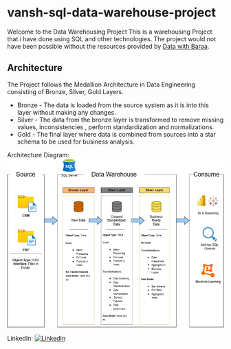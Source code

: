 # vansh-sql-data-warehouse-project

Welcome to the Data Warehousing Project
This is a warehousing Project that i have done using SQL and other technologies.
The project would not have been possible without the resources provided by [Data with Baraa](https://www.youtube.com/@DataWithBaraa). 

## Architecture
The Project follows the Medallion Architecture in Data Engineering consisting of Bronze, Silver, Gold Layers.
- Bronze - The data is loaded from the source system as it is into this layer without making any changes.
- Silver - The data from the bronze layer is transformed to remove missing values, inconsistencies , perform standardization and normalizations.
- Gold - The final layer where data is combined from sources into a star schema to be used for business analysis.

Architecture Diagram:<br>
![Architecture](/docs/Architecture.jpg 'Architecture')

LinkedIn:
[![LinkedIn](https://img.shields.io/badge/LinkedIn-0077B5?style=for-the-badge&logo=linkedin&logoColor=white)](https://linkedin.com/in/vanshmahajan55/)
